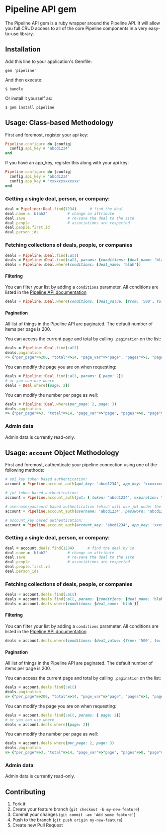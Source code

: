# Pipeline API gem

The Pipeline API gem is a ruby wrapper around the Pipeline API.  It will allow you full CRUD access to all of the core Pipeline components in a very easy-to-use library.

## Installation

Add this line to your application's Gemfile:

    gem 'pipeline'

And then execute:

    $ bundle

Or install it yourself as:

    $ gem install pipeline

## Usage: Class-based Methodology

First and foremost, register your api key:

```ruby
Pipeline.configure do |config|
  config.api_key = 'abcd1234'
end
```

If you have an app_key, register this along with your api key:

```ruby
Pipeline.configure do |config|
  config.api_key = 'abcd1234'
  config.app_key = 'xxxxxxxxxxxxx'
end
```

### Getting a single deal, person, or company:

```ruby
deal = Pipeline::Deal.find(1234)      # find the deal
deal.name = 'blah2'         # change an attribute
deal.save                   # re-save the deal to the site
deal.people                 # associations are respected
deal.people.first.id
deal.person_ids
```

### Fetching collections of deals, people, or companies

```ruby
deals = Pipeline::Deal.find(:all)                                             # find(:all) is supported
deals = Pipeline::Deal.find(:all, params: {conditions: {deal_name: 'blah'}})
deals = Pipeline::Deal.where(conditions: {deal_name: 'blah'})
```

#### Filtering

You can filter your list by adding a `conditions` parameter.  All
conditions are listed in the [Pipeline API documentation](https://www.pipelinecrm.com/api/docs)

```ruby
deals = Pipeline::Deal.where(conditions: {deal_value: {from: '500', to: '1000'}})
```

#### Pagination

All list of things in the Pipeline API are paginated.  The default number of items per page is 200.

You can access the current page and total by calling `.pagination` on the list:

```ruby
deals = Pipeline::Deal.find(:all)
deals.pagination
=> {"per_page"=>200, "total"=>14, "page_var"=>"page", "pages"=>1, "page"=>1}
```

You can modify the page you are on when requesting:

```ruby
deals = Pipeline::Deal.find(:all, params: { page: 2})
# or you can use where
deals = Deal.where({page: 2})
```

You can modify the number per page as well:

```ruby
deals = Pipeline::Deal.where(per_page: 2, page: 3)
deals.pagination
=> {"per_page"=>3, "total"=>14, "page_var"=>"page", "pages"=>8, "page"=>2}
```

### Admin data

Admin data is currently read-only.

## Usage: `account` Object Methodology

First and foremost, authenticate your pipeline connection using one of the following methods:

```ruby
# api_key token based authentication:
account = Pipeline.account_auth(api_key: 'abcd1234', app_key: 'xxxxxxxxxxxxx')

# jwt_token based authentication:
account = Pipeline.account_auth(jwt: { token: 'abcd1234', expiration: time, refresh_token: 'abcd1234', refresh_expiration: time }, app_key: 'xxxxxxxxxxxxx')

# username/password based authentication (which will use jwt under the hood):
account = Pipeline.account_auth(username: 'abcd1234', password: 'abcd1234', app_key: 'xxxxxxxxxxxxx')

# account_key based authentication:
account = Pipeline.account_auth(account_key: 'abcd1234', app_key: 'xxxxxxxxxxxxx')
```

### Getting a single deal, person, or company:

```ruby
deal = account.deals.find(1234)      # find the deal by id
deal.name = 'blah2'         # change an attribute
deal.save                   # re-save the deal to the site
deal.people                 # associations are respected
deal.people.first.id
deal.person_ids           
```

### Fetching collections of deals, people, or companies

```ruby
deals = account.deals.find(:all)                                             # find(:all) is supported
deals = account.deals.find(:all, params: {conditions: {deal_name: 'blah'}})
deals = account.deals.where(conditions: {deal_name: 'blah'})
```

#### Filtering

You can filter your list by adding a `conditions` parameter.  All
conditions are listed in the [Pipeline API documentation](https://www.pipelinecrm.com/api/docs)

```ruby
deals = account.deals.where(conditions: {deal_value: {from: '500', to: '1000'}})
```

#### Pagination

All list of things in the Pipeline API are paginated.  The default number of items per page is 200.

You can access the current page and total by calling `.pagination` on the list:

```ruby
deals = account.deals.find(:all)
deals.pagination
=> {"per_page"=>200, "total"=>14, "page_var"=>"page", "pages"=>1, "page"=>1}
```

You can modify the page you are on when requesting:

```ruby
deals = account.deals.find(:all, params: { page: 2})
# or you can use where
deals = account.deals.where({page: 2})
```

You can modify the number per page as well:

```ruby
deals = account.deals.where(per_page: 2, page: 3)
deals.pagination
=> {"per_page"=>3, "total"=>14, "page_var"=>"page", "pages"=>8, "page"=>2}
```

### Admin data

Admin data is currently read-only.

## Contributing

1. Fork it
2. Create your feature branch (`git checkout -b my-new-feature`)
3. Commit your changes (`git commit -am 'Add some feature'`)
4. Push to the branch (`git push origin my-new-feature`)
5. Create new Pull Request

